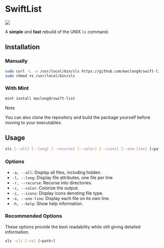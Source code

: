 # SwiftList

 [![](https://img.shields.io/endpoint?url=https%3A%2F%2Fswiftpackageindex.com%2Fapi%2Fpackages%2Fmaclong9%2Fswift-list%2Fbadge%3Ftype%3Dswift-versions)](https://swiftpackageindex.com/maclong9/swift-list)

A __simple__ and __fast__ rebuild of the UNIX `ls` command. 

## Installation 

### Manually

``` sh
sudo curl -L -o /usr/local/bin/sls https://github.com/maclong9/swift-list/releases/download/v1.0.3/sls
sudo chmod +x /usr/local/bin/sls
```

### With Mint

``` sh
mint install maclong9/swift-list
```

> [!NOTE]
> You can also clone the repository and build the package yourself before moving to your executables.

## Usage

``` sh
sls [--all] [--long] [--recurse] [--color] [--icons] [--one-line] [<path>]
```

### Options

- `-a, --all`:               Display all files, including hidden.
- `-l, --long`:              Display file attributes, one file per line
- `-r, --recurse`:           Recurse into directories.
- `-c, --color`:             Colorize the output.
- `-i, --icons`:             Display icons denoting file type.
- `-o, --one-line`:          Display each file on its own line.
- `-h, --help`:              Show help information.

### Recommended Options

These options provide the best readability while still giving detailed information.

``` sh
sls -cli [-ra] [<path>] 
```
